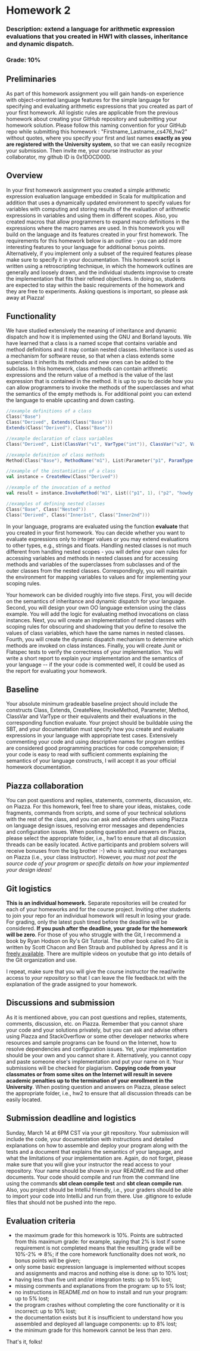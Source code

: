 # Homework 2
### Description: extend a language for arithmetic expression evaluations that you created in HW1 with classes, inheritance and dynamic dispatch.
### Grade: 10%

## Preliminaries
As part of this homework assignment you will gain hands-on experience with object-oriented language features for the simple language for specifying and evaluating arithmetic expressions that you created as part of your first homework. All logistic rules are applicable from the previous homework about creating your GitHub repository and submitting your homework solution. Please follow this naming convention for your GitHub repo while submitting this homework : "Firstname_Lastname_cs476_hw2" without quotes, where you specify your first and last names **exactly as you are registered with the University system**, so that we can easily recognize your submission. Then invite me, your course instructor as your collaborator, my github ID is 0x1DOCD00D.

## Overview
In your first homework assignment you created a simple arithmetic expression evaluation language embedded in Scala for multiplication and addition that uses a dynamically updated environment to specify values for variables with computing and storing results of the evaluation of arithmetic expressions in variables and using them in different scopes. Also, you created macros that allow programmers to expand macro definitions in the expressions where the macro names are used. In this homework you will build on the language and its features created in your first homework. The requirements for this homework below is an outline - you can add more interesting features to your language for additional bonus points. Alternatively, if you implement only a subset of the required features please make sure to specify it in your documentation. This homework script is written using a retroscripting technique, in which the homework outlines are generally and loosely drawn, and the individual students improvise to create the implementation that fits their refined objectives. In doing so, students are expected to stay within the basic requirements of the homework and they are free to experiments. Asking questions is important, so please ask away at Piazza!

## Functionality
We have studied extensively the meaning of inheritance and dynamic dispatch and how it is implemented using the GNU and Borland layouts. We have learned that a class is a named scope that contains variable and method definitions and it may contain nested classes. Inheritance is used as a mechanism for software reuse, so that when a class extends some superclass it inherits its methods and new ones can be added to the subclass. In this homework, class methods can contain arithmetic expressions and the return value of a method is the value of the last expression that is contained in the method. It is up to you to decide how you can allow programmers to invoke the methods of the superclasses and what the semantics of the empty methods is. For additional point you can extend the language to enable upcasting and down casting.

```scala
//example definitions of a class
Class("Base")
Class("Derived", Extends(Class("Base")))
Extends(Class("Derived"), Class("Base"))

//example declaration of class variables
Class("Derived", List(ClassVar("v1", VarType("int")), ClassVar("v2", VarType("string")))

//example definition of class methods
Method(Class("Base"), MethodName("m1"), List(Parameter("p1", ParamType("int")), Parameter("p2", ParamType("string"))), List(Assign(Variable("somevar"), Add(Variable("var"), Macro("someName"))), Let(Assign(Variable("var2"), Add(Variable("var"), Macro("someName")))) In Add(Variable("var2"), Value(1)))) 

//example of the instantiation of a class
val instance = CreateNew(Class("Derived"))

//example of the invocation of a method
val result = instance.InvokeMethod("m1", List(("p1", 1), ("p2", "howdy!"))

//examples of defining nested classes
Class("Base", Class("Nested"))
Class("Derived", Class("Inner1st", Class("Inner2nd")))

```
In your language, programs are evaluated using the function **evaluate** that you created in your first homework. You can decide whether you want to evaluate expressions only to integer values or you may extend evaluations to other types, e.g., strings and floats. Handling nested classes is not much different from handling nested scopes - you will define your own rules for accessing variables and methods in nested classes and for accessing methods and variables of the superclasses from subclasses and of the outer classes from the nested classes. Correspondingly, you will maintain the environment for mapping variables to values and for implementing your scoping rules.

Your homework can be divided roughly into five steps. First, you will decide on the semantics of inheritance and dynamic dispatch for your language. Second, you will design your own OO language extension using the class example. You will add the logic for evaluating method invocations on class instances. Next, you will create an implementation of nested classes with scoping rules for obscuring and shadowing that you define to resolve the values of class variables, which have the same names in nested classes. Fourth, you will create the dynamic dispatch mechanism to determine which methods are invoked on class instances. Finally, you will create Junit or Flatspec tests to verify the correctness of your implementation. You will write a short report to explain your implementation and the semantics of your language -- if the your code is commented well, it could be used as the report for evaluating your homework.

## Baseline
Your absolute minimum gradeable baseline project should include the constructs Class, Extends, CreateNew, InvokeMethod, Parameter, Method, ClassVar and VarType or their equivalents and their evaluations in the corresponding function evaluate. Your project should be buildable using the SBT, and your documentation must specify how you create and evaluate expressions in your language with appropriate test cases. Extensively commenting your code and using descriptive names for program entities are considered good programming practices for code comprehension; if your code is easy to read with sufficient comments explaining the semantics of your language constructs, I will accept it as your official homework documentation.

## Piazza collaboration
You can post questions and replies, statements, comments, discussion, etc. on Piazza. For this homework, feel free to share your ideas, mistakes, code fragments, commands from scripts, and some of your technical solutions with the rest of the class, and you can ask and advise others using Piazza on language design issues, resolving error messages and dependencies and configuration issues. When posting question and answers on Piazza, please select the appropriate folder, i.e., hw1 to ensure that all discussion threads can be easily located. Active participants and problem solvers will receive bonuses from the big brother :-) who is watching your exchanges on Piazza (i.e., your class instructor). However, *you must not post the source code of your program or specific details on how your implemented your design ideas!*

## Git logistics
**This is an individual homework.** Separate repositories will be created for each of your homeworks and for the course project. Inviting other students to join your repo for an individual homework will result in losing your grade. For grading, only the latest push timed before the deadline will be considered. **If you push after the deadline, your grade for the homework will be zero**. For those of you who struggle with the Git, I recommend a book by Ryan Hodson on Ry's Git Tutorial. The other book called Pro Git is written by Scott Chacon and Ben Straub and published by Apress and it is [freely available](https://git-scm.com/book/en/v2/). There are multiple videos on youtube that go into details of the Git organization and use.

I repeat, make sure that you will give the course instructor the read/write access to *your repository* so that I can leave the file feedback.txt with the explanation of the grade assigned to your homework.

## Discussions and submission
As it is mentioned above, you can post questions and replies, statements, comments, discussion, etc. on Piazza. Remember that you cannot share your code and your solutions privately, but you can ask and advise others using Piazza and StackOverflow or some other developer networks where resources and sample programs can be found on the Internet, how to resolve dependencies and configuration issues. Yet, your implementation should be your own and you cannot share it. Alternatively, you cannot copy and paste someone else's implementation and put your name on it. Your submissions will be checked for plagiarism. **Copying code from your classmates or from some sites on the Internet will result in severe academic penalties up to the termination of your enrollment in the University**. When posting question and answers on Piazza, please select the appropriate folder, i.e., hw2 to ensure that all discussion threads can be easily located.


## Submission deadline and logistics
Sunday, March 14 at 6PM CST via your git repository. Your submission will include the code, your documentation with instructions and detailed explanations on how to assemble and deploy your program along with the tests and a document that explains the semantics of your language, and what the limitations of your implementation are. Again, do not forget, please make sure that you will give your instructor the read access to your repository. Your name should be shown in your README.md file and other documents. Your code should compile and run from the command line using the commands **sbt clean compile test** and **sbt clean compile run**. Also, you project should be IntelliJ friendly, i.e., your graders should be able to import your code into IntelliJ and run from there. Use .gitignore to exlude files that should not be pushed into the repo.


## Evaluation criteria
- the maximum grade for this homework is 10%. Points are subtracted from this maximum grade: for example, saying that 2% is lost if some requirement is not completed means that the resulting grade will be 10%-2% => 8%; if the core homework functionality does not work, no bonus points will be given;
- only some basic expression language is implemented without scopes and assignments and macros and nothing else is done: up to 10% lost;
- having less than five unit and/or integration tests: up to 5% lost;
- missing comments and explanations from the program: up to 5% lost;
- no instructions in README.md on how to install and run your program: up to 5% lost;
- the program crashes without completing the core functionality or it is incorrect: up to 10% lost;
- the documentation exists but it is insufficient to understand how you assembled and deployed all language components: up to 8% lost;
- the minimum grade for this homework cannot be less than zero.

That's it, folks!